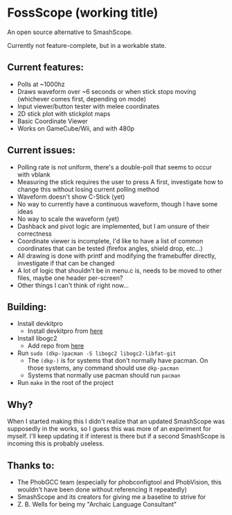 # FossScope (working title)

An open source alternative to SmashScope.

Currently not feature-complete, but in a workable state.

## Current features:
- Polls at ~1000hz
- Draws waveform over ~6 seconds or when stick stops moving (whichever comes first, depending on mode)
- Input viewer/button tester with melee coordinates
- 2D stick plot with stickplot maps
- Basic Coordinate Viewer
- Works on GameCube/Wii, and with 480p

## Current issues:
- Polling rate is not uniform, there's a double-poll that seems to occur with vblank
- Measuring the stick requires the user to press A first, investigate how to change this without losing current polling 
method
- Waveform doesn't show C-Stick (yet)
- No way to currently have a continuous waveform, though I have some ideas
- No way to scale the waveform (yet)
- Dashback and pivot logic are implemented, but I am unsure of their correctness
- Coordinate viewer is incomplete, I'd like to have a list of common coordinates that can be tested (firefox angles, shield drop, etc...)
- All drawing is done with printf and modifying the framebuffer directly, investigate if that can be changed
- A lot of logic that shouldn't be in menu.c is, needs to be moved to other files, maybe one header per-screen?
- Other things I can't think of right now...

## Building:
- Install devkitpro
  - Install devkitpro from [here](https://devkitpro.org/wiki/devkitPro_pacman)
- Install libogc2
  - Add repo from [here](https://github.com/extremscorner/pacman-packages#readme)
- Run ```sudo (dkp-)pacman -S libogc2 libogc2-libfat-git```
  - The ```(dkp-)``` is for systems that don't normally have pacman. On those systems, any command should use ```dkp-pacman```
  - Systems that normally use pacman should run ```pacman```
- Run ```make``` in the root of the project

## Why?
When I started making this I didn't realize that an updated SmashScope was supposedly in the works, so I guess this was
more of an experiment for myself. I'll keep updating it if interest is there but if a second SmashScope is incoming
this is probably useless.

## Thanks to:
- The PhobGCC team (especially for phobconfigtool and PhobVision, this wouldn't have been done without referencing
it repeatedly)
- SmashScope and its creators for giving me a baseline to strive for
- Z. B. Wells for being my "Archaic Language Consultant"